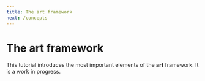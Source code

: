 ```yaml
--- 
title: The art framework
next: /concepts
---
```


The art framework
=================

This tutorial introduces the most important elements of the **art** framework. It is a work in progress.
